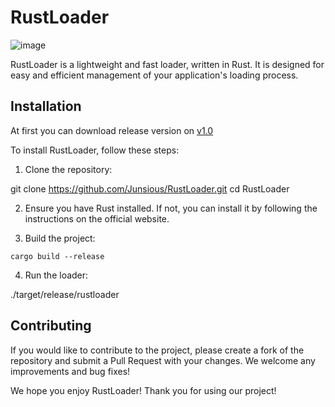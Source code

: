 # RustLoader

![image](https://github.com/user-attachments/assets/2b9ee9af-1f0b-432a-b60f-298a075f6341)


RustLoader is a lightweight and fast loader, written in Rust. It is designed for easy and efficient management of your application's loading process.

## Installation

At first you can download release version on [v1.0](https://github.com/Junsious/RustLoader/releases/tag/v1.0)

To install RustLoader, follow these steps:

1. Clone the repository:


git clone https://github.com/Junsious/RustLoader.git
cd RustLoader


2. Ensure you have Rust installed. If not, you can install it by following the instructions on the official website.

3. Build the project:


```cargo build --release```


4. Run the loader:


./target/release/rustloader


## Contributing

If you would like to contribute to the project, please create a fork of the repository and submit a Pull Request with your changes. We welcome any improvements and bug fixes!


We hope you enjoy RustLoader! Thank you for using our project!
